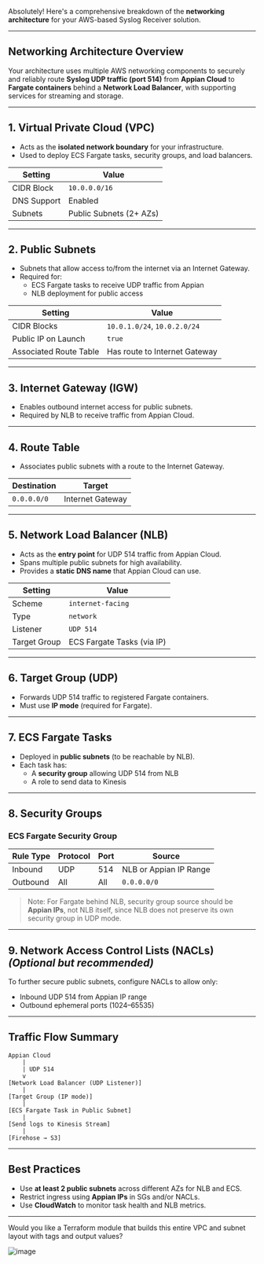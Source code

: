 Absolutely! Here's a comprehensive breakdown of the **networking architecture** for your AWS-based Syslog Receiver solution.

---

## **Networking Architecture Overview**

Your architecture uses multiple AWS networking components to securely and reliably route **Syslog UDP traffic (port 514)** from **Appian Cloud** to **Fargate containers** behind a **Network Load Balancer**, with supporting services for streaming and storage.

---

## **1. Virtual Private Cloud (VPC)**  
- Acts as the **isolated network boundary** for your infrastructure.
- Used to deploy ECS Fargate tasks, security groups, and load balancers.

| Setting            | Value           |
|--------------------|-----------------|
| CIDR Block         | `10.0.0.0/16`   |
| DNS Support        | Enabled         |
| Subnets            | Public Subnets (2+ AZs) |

---

## **2. Public Subnets**  
- Subnets that allow access to/from the internet via an Internet Gateway.
- Required for:
  - ECS Fargate tasks to receive UDP traffic from Appian
  - NLB deployment for public access

| Setting                  | Value               |
|--------------------------|---------------------|
| CIDR Blocks              | `10.0.1.0/24`, `10.0.2.0/24` |
| Public IP on Launch      | `true`              |
| Associated Route Table   | Has route to Internet Gateway |

---

## **3. Internet Gateway (IGW)**  
- Enables outbound internet access for public subnets.
- Required by NLB to receive traffic from Appian Cloud.

---

## **4. Route Table**  
- Associates public subnets with a route to the Internet Gateway.

| Destination       | Target              |
|-------------------|---------------------|
| `0.0.0.0/0`       | Internet Gateway    |

---

## **5. Network Load Balancer (NLB)**  
- Acts as the **entry point** for UDP 514 traffic from Appian Cloud.
- Spans multiple public subnets for high availability.
- Provides a **static DNS name** that Appian Cloud can use.

| Setting         | Value             |
|------------------|------------------|
| Scheme           | `internet-facing` |
| Type             | `network`         |
| Listener         | `UDP 514`         |
| Target Group     | ECS Fargate Tasks (via IP) |

---

## **6. Target Group (UDP)**  
- Forwards UDP 514 traffic to registered Fargate containers.
- Must use **IP mode** (required for Fargate).

---

## **7. ECS Fargate Tasks**  
- Deployed in **public subnets** (to be reachable by NLB).
- Each task has:
  - A **security group** allowing UDP 514 from NLB
  - A role to send data to Kinesis

---

## **8. Security Groups**

### **ECS Fargate Security Group**
| Rule Type | Protocol | Port | Source                |
|-----------|----------|------|------------------------|
| Inbound   | UDP      | 514  | NLB or Appian IP Range |
| Outbound  | All      | All  | `0.0.0.0/0`            |

> Note: For Fargate behind NLB, security group source should be **Appian IPs**, not NLB itself, since NLB does not preserve its own security group in UDP mode.

---

## **9. Network Access Control Lists (NACLs)** *(Optional but recommended)*  
To further secure public subnets, configure NACLs to allow only:
- Inbound UDP 514 from Appian IP range
- Outbound ephemeral ports (1024–65535)

---

## **Traffic Flow Summary**
```
Appian Cloud
    |
    | UDP 514
    v
[Network Load Balancer (UDP Listener)]
    |
[Target Group (IP mode)]
    |
[ECS Fargate Task in Public Subnet]
    |
[Send logs to Kinesis Stream]
    |
[Firehose → S3]
```

---

## **Best Practices**
- Use **at least 2 public subnets** across different AZs for NLB and ECS.
- Restrict ingress using **Appian IPs** in SGs and/or NACLs.
- Use **CloudWatch** to monitor task health and NLB metrics.

---

Would you like a Terraform module that builds this entire VPC and subnet layout with tags and output values?

![image](https://github.com/user-attachments/assets/32a473a3-8f21-4e39-91db-dd848223c2b5)

